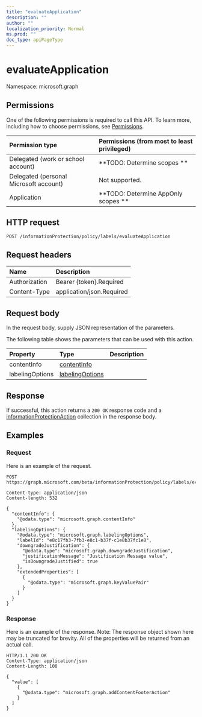 ```yaml
---
title: "evaluateApplication"
description: ""
author: ""
localization_priority: Normal
ms.prod: ""
doc_type: apiPageType
---
```


# evaluateApplication

Namespace: microsoft.graph



## Permissions
One of the following permissions is required to call this API. To learn more, including how to choose permissions, see [Permissions](/concepts/permissions-reference.md).

|Permission type|Permissions (from most to least privileged)|
|:---|:---|
|Delegated (work or school account)|**TODO: Determine scopes **|
|Delegated (personal Microsoft account)|Not supported.|
|Application|**TODO: Determine AppOnly scopes **|

## HTTP request
<!-- {
  "blockType": "ignored"
}
-->
``` http
POST /informationProtection/policy/labels/evaluateApplication
```

## Request headers
|Name|Description|
|:---|:---|
|Authorization|Bearer {token}.Required|
|Content-Type|application/json.Required|

## Request body
In the request body, supply JSON representation of the parameters.

The following table shows the parameters that can be used with this action.

|Property|Type|Description|
|:---|:---|:---|
|contentInfo|[contentInfo](../resources/contentinfo.md)||
|labelingOptions|[labelingOptions](../resources/labelingoptions.md)||



## Response
If successful, this action returns a `200 OK` response code and a [informationProtectionAction](../resources/informationprotectionaction.md) collection in the response body.

## Examples

### Request
Here is an example of the request.
<!-- {
  "blockType": "request",
  "name": "informationprotectionlabel_evaluateapplication"
}
-->
``` http
POST https://graph.microsoft.com/beta/informationProtection/policy/labels/evaluateApplication

Content-type: application/json
Content-length: 532

{
  "contentInfo": {
    "@odata.type": "microsoft.graph.contentInfo"
  },
  "labelingOptions": {
    "@odata.type": "microsoft.graph.labelingOptions",
    "labelId": "e8c17fb3-7fb3-e8c1-b37f-c1e8b37fc1e8",
    "downgradeJustification": {
      "@odata.type": "microsoft.graph.downgradeJustification",
      "justificationMessage": "Justification Message value",
      "isDowngradeJustified": true
    },
    "extendedProperties": [
      {
        "@odata.type": "microsoft.graph.keyValuePair"
      }
    ]
  }
}
```

### Response
Here is an example of the response. Note: The response object shown here may be truncated for brevity. All of the properties will be returned from an actual call.
<!-- {
  "blockType": "response",
  "truncated": true,
  "@odata.type": "collection(microsoft.graph.informationprotectionaction)"
}
-->
``` http
HTTP/1.1 200 OK
Content-Type: application/json
Content-Length: 100

{
  "value": [
    {
      "@odata.type": "microsoft.graph.addContentFooterAction"
    }
  ]
}
```


